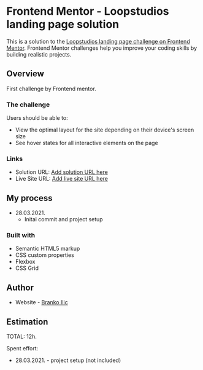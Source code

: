 # Frontend Mentor - Loopstudios landing page solution

This is a solution to the [Loopstudios landing page challenge on Frontend Mentor](https://www.frontendmentor.io/challenges/loopstudios-landing-page-N88J5Onjw). Frontend Mentor challenges help you improve your coding skills by building realistic projects.

## Overview

First challenge by Frontend mentor.

### The challenge

Users should be able to:

- View the optimal layout for the site depending on their device's screen size
- See hover states for all interactive elements on the page

### Links

- Solution URL: [Add solution URL here](https://your-solution-url.com)
- Live Site URL: [Add live site URL here](https://branko2712.github.io/loopstudios-landing-page/)

## My process

- 28.03.2021.
  - Inital commit and project setup

### Built with

- Semantic HTML5 markup
- CSS custom properties
- Flexbox
- CSS Grid

## Author

- Website - [Branko Ilic](https://github.com/branko2712)

## Estimation

TOTAL: 12h.

Spent effort:

- 28.03.2021. - project setup (not included)
